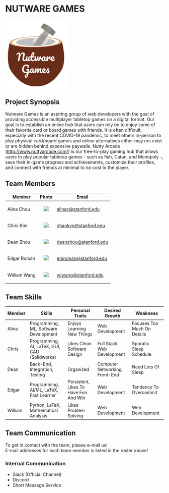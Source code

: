 # NUTWARE GAMES
<img src="./html/react_frontend/public/assets/images/logo_temp.PNG" width="200">

## Project Synopsis
Nutware Games is an aspiring group of web developers with the goal of providing accessible multiplayer tabletop games on a digital format. Our goal is to establish an online hub that users can rely on to enjoy some of their favorite card or board games with friends. It is often difficult, especially with the recent COVID-19 pandemic, to meet others in-person to play physical card/board games and online alternatives either may not exist or are hidden behind expensive paywalls. Nutty Arcade (http://www.nuttyarcade.com/) is our free-to-play gaming hub that allows users to play popular tabletop games - such as fish, Catan, and Monopoly -, save their in-game progress and achievements, customize their profiles, and connect with friends at minimal to no cost to the player.

## Team Members

| Member        | Photo                                                                                         | Email                 |
| ------------- | --------------------------------------------------------------------------------------------- | --------------------- |
| Alina Chou    | <p align="center"> <img src="./html/react_frontend/src/assets/images/profile_pictures/Alina.jpeg" width="100"> </p>   | alinac@stanford.edu   |
| Chris Kim     | <p align="center"> <img src="./html/react_frontend/src/assets/images/profile_pictures/chankyo.png" width="100"> </p>  | chankyo@stanford.edu  |
| Dean Zhou     | <p align="center"> <img src="./html/react_frontend/src/assets/images/profile_pictures/me_irl.jpg" width="100"> </p>   | deanzhou@stanford.edu |
| Edgar Roman   | <p align="center"> <img src="./html/react_frontend/src/assets/images/profile_pictures/edgar.jpg" width="100"> </p>    | emroman@stanford.edu  |
| William Wang  | <p align="center"> <img src="./html/react_frontend/src/assets/images/pikachess.jpg" width="100"> </p>                 | wjwang@stanford.edu   |

## Team Skills
| Member  | Skills                                        | Personal Traits                        | Desired Growth                 | Weakness                    | 
| ------- | --------------------------------------------- | -------------------------------------- | ------------------------------ | --------------------------- |
| Alina   | Programming, ML, Software Development         | Enjoys Learning New Things             | Web Development                | Focuses Too Much On Details |
| Chris   | Programming, AI, LaTeX, GUI, CAD (Solidworks) | Likes Clean Software Design            | Full Stack Web Development     | Sporatic Sleep Schedule     |
| Dean    | Back-End, Integration, Testing                | Organized                              | Computer Networking, Front-End | Need Lots Of Sleep          |
| Edgar   | Programming, AI/ML, LaTeX, Fast Learner       | Persistent, Likes To Have Fun And Win  | Web Development                | Tendency To Overcommit      | 
| William | Python, LaTeX, Mathematical Analysis          | Likes Problem Solving                  | Web Development                | Web Development             |

## Team Communication
To get in contact with the team, please e-mail us! <br>
E-mail addresses for each team member is listed in the roster above!

### Internal Communication
- Slack (Official Channel)
- Discord
- Short Message Service
